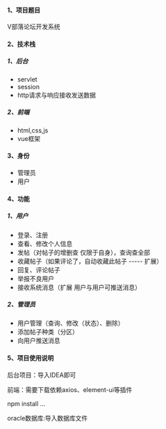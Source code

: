 #### 1、项目题目

V部落论坛开发系统

#### 2、技术栈

##### 1、后台

- servlet
- session
- http请求与响应接收发送数据

##### 2、前端

- html,css,js
- vue框架

#### 3、身份

- 管理员
- 用户

#### 4、功能

##### 1、用户

- 登录、注册
- 查看、修改个人信息
- 发帖（对帖子的增删查  仅限于自身），查询查全部
- 收藏帖子（如果评论了，自动收藏此帖子   -----   扩展） 
- 回复、评论帖子
- 举报不良用户
- 接收系统消息（扩展   用户与用户可推送消息）

##### 2、管理员

- 用户管理（查询、修改（状态）、删除）
- 添加帖子种类（分区）
- 向用户推送消息

#### 5、项目使用说明

后台项目：导入IDEA即可

前端：需要下载依赖axios、element-ui等插件

npm install ...

oracle数据库:导入数据库文件

